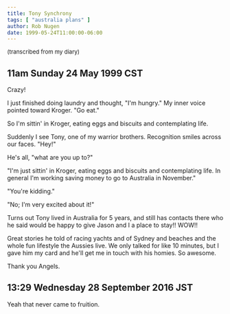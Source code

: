 ```yaml
---
title: Tony Synchrony
tags: [ "australia plans" ]
author: Rob Nugen
date: 1999-05-24T11:00:00-06:00
---
```

<p><font size="-1">(transcribed from my diary)</font>

## 11am Sunday 24 May 1999 CST

<p>Crazy!

<p>I just finished doing laundry and thought, "I'm hungry."  My inner voice pointed toward Kroger.  "Go eat."

<p>So I'm sittin' in Kroger, eating eggs and biscuits and contemplating life.

<p>Suddenly I see Tony, one of my warrior brothers.  Recognition smiles across our faces.  "Hey!"

<p>He's all, "what are you up to?"

<p>"I'm just sittin' in Kroger, eating eggs and biscuits and contemplating life.   In general I'm working saving money to go to Australia in November."

<p>"You're kidding."

<p>"No; I'm very excited about it!"

<p>Turns out Tony lived in Australia for 5 years, and still has contacts there who he said would be happy to give Jason and I a place to stay!!  WOW!!

<p>Great stories he told of racing yachts and of Sydney and beaches and the whole fun lifestyle the Aussies live.  We only talked for like 10 minutes, but I gave him my card and he'll get me in touch with his homies.  So awesome.

<p>Thank you Angels.

## 13:29 Wednesday 28 September 2016 JST

Yeah that never came to fruition.
